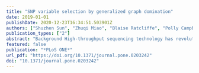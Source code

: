 ```yaml
---
title: "SNP variable selection by generalized graph domination"
date: 2019-01-01
publishDate: 2020-12-23T16:34:51.503901Z
authors: ["Shuzhen Sun", "Zhuqi Miao", "Blaise Ratcliffe", "Polly Campbell", "Bret Pasch", "Yousry A. El-Kassaby", "Balabhaskar Balasundaram", "Charles Chen"]
publication_types: ["2"]
abstract: "Background High-throughput sequencing technology has revolutionized both medical and biological research by generating exceedingly large numbers of genetic variants. The resulting datasets share a number of common characteristics that might lead to poor generalization capacity. Concerns include noise accumulated due to the large number of predictors, sparse information regarding the p≫n problem, and overfitting and model mis-identification resulting from spurious collinearity. Additionally, complex correlation patterns are present among variables. As a consequence, reliable variable selection techniques play a pivotal role in predictive analysis, generalization capability, and robustness in clustering, as well as interpretability of the derived models.   Methods and findings K-dominating set, a parameterized graph-theoretic generalization model, was used to model SNP (single nucleotide polymorphism) data as a similarity network and searched for representative SNP variables. In particular, each SNP was represented as a vertex in the graph, (dis)similarity measures such as correlation coefficients or pairwise linkage disequilibrium were estimated to describe the relationship between each pair of SNPs; a pair of vertices are adjacent, i.e. joined by an edge, if the pairwise similarity measure exceeds a user-specified threshold. A minimum k-dominating set in the SNP graph was then made as the smallest subset such that every SNP that is excluded from the subset has at least k neighbors in the selected ones. The strength of k-dominating set selection in identifying independent variables, and in culling representative variables that are highly correlated with others, was demonstrated by a simulated dataset. The advantages of k-dominating set variable selection were also illustrated in two applications: pedigree reconstruction using SNP profiles of 1,372 Douglas-fir trees, and species delineation for 226 grasshopper mouse samples. A C++ source code that implements SNP-SELECT and uses Gurobi optimization solver for the k-dominating set variable selection is available (https://github.com/transgenomicsosu/SNP-SELECT)."
featured: false
publication: "*PLoS ONE*"
url_pdf: "https://doi.org/10.1371/journal.pone.0203242"
doi: "10.1371/journal.pone.0203242"
---
```


